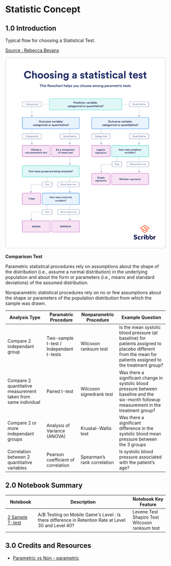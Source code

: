 # Statistic Concept

## 1.0 Introduction

Typical flow for choosing a Statistical Test.

[Source : Rebecca Bevans](https://www.scribbr.com/statistics/statistical-tests/)
<p>
<img src = '/images/flowchart.png'>
<p>

**Comparison Test**
 
Parametric statistical procedures rely on assumptions about the shape of the distribution (i.e., assume a normal distribution) in the underlying population and about the form or parameters (i.e., means and standard deviations) of the assumed distribution. 
  
Nonparametric statistical procedures rely on no or few assumptions about the shape or parameters of the population distribution from which the sample was drawn. 
  
|Analysis Type|Paramatric Procedure|Nonparametric Procedure|Example Question|
|---|---|---|---|
|Compare 2 independant group|Two-sample t-test / Independant t-tests|Wilcoxon ranksum test|Is the mean systolic blood pressure (at baseline) for patients assigned to placebo different from the mean for patients assigned to the treatment group?|
|Compare 2 quantitative measurement taken from same individual|Paired t-test|Wilcoxon signedrank test|Was there a significant change in systolic blood pressure between baseline and the six-month followup measurement in the treatment group? |
|Compare 2 or more independant groups|Analysis of Variance (ANOVA)|Kruskal-Wallis test| Was there a significant difference in the systolic blood mean pressure between the 3 groups|  
|Correlation between 2 quantitative variables|Pearson coefficient of correlation |Spearman’s rank correlation| Is systolic blood pressure associated with the patient’s age? |
  


## 2.0 Notebook Summary

|Notebook|Description|Notebook Key Feature|
|---|---|---|
|[2 Sample T-test](https://github.com/86lekwenshiung/Statistics-Fundamental-Concept/blob/master/Two-Sample%20T-Test.ipynb)| A/B Testing on Mobile Game's Level : Is there difference in Retention Rate at Level 30 and Level 40?| Levene Test <br> Shapiro Test <br> Wilcoxon ranksum test|

  
  ## 3.0 Credits and Resources
  
  - [Parametric vs Non - parametric](https://www.mayo.edu/research/documents/parametric-and-nonparametric-demystifying-the-terms/doc-20408960)
